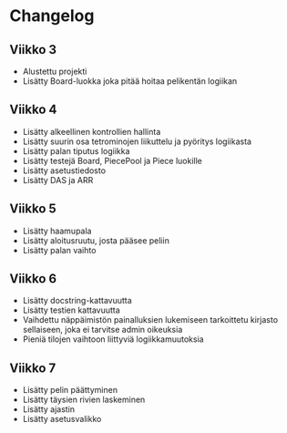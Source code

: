 # Changelog

## Viikko 3

- Alustettu projekti
- Lisätty Board-luokka joka pitää hoitaa pelikentän logiikan

## Viikko 4

- Lisätty alkeellinen kontrollien hallinta
- Lisätty suurin osa tetrominojen liikuttelu ja pyöritys logiikasta
- Lisätty palan tiputus logiikka
- Lisätty testejä Board, PiecePool ja Piece luokille
- Lisätty asetustiedosto
- Lisätty DAS ja ARR

## Viikko 5
- Lisätty haamupala
- Lisätty aloitusruutu, josta pääsee peliin
- Lisätty palan vaihto

## Viikko 6
- Lisätty docstring-kattavuutta
- Lisätty testien kattavuutta
- Vaihdettu näppäimistön painalluksien lukemiseen tarkoittetu kirjasto sellaiseen, joka ei tarvitse admin oikeuksia
- Pieniä tilojen vaihtoon liittyviä logiikkamuutoksia

## Viikko 7
- Lisätty pelin päättyminen
- Lisätty täysien rivien laskeminen
- Lisätty ajastin
- Lisätty asetusvalikko